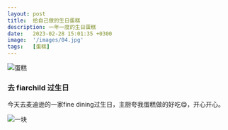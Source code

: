 ```yaml
---
layout: post
title:  给自己做的生日蛋糕
description: 一年一度的生日蛋糕
date:   2023-02-28 15:01:35 +0300
image:  '/images/04.jpg'
tags:   [蛋糕]
---
```


![蛋糕]({{site.baseurl}}/images/04-1.jpg#wide)

### 去 fiarchild 过生日

今天去麦迪逊的一家fine dining过生日，主厨夸我蛋糕做的好吃😋，开心开心。


![一块]({{site.baseurl}}/images/04-2.jpg)
